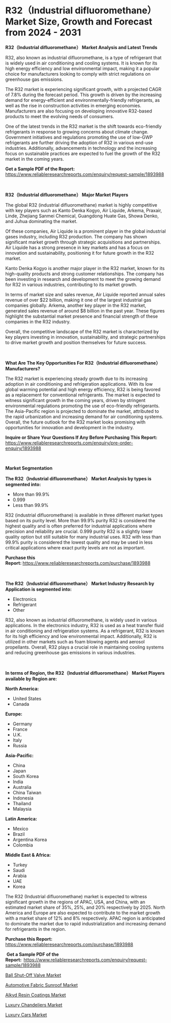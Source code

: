 <p><h1>R32（Industrial difluoromethane） Market Size, Growth and Forecast from 2024 - 2031</h1></p><p><strong>R32（Industrial difluoromethane） Market Analysis and Latest Trends</strong></p>
<p><p>R32, also known as industrial difluoromethane, is a type of refrigerant that is widely used in air conditioning and cooling systems. It is known for its high energy efficiency and low environmental impact, making it a popular choice for manufacturers looking to comply with strict regulations on greenhouse gas emissions.</p><p>The R32 market is experiencing significant growth, with a projected CAGR of 7.8% during the forecast period. This growth is driven by the increasing demand for energy-efficient and environmentally-friendly refrigerants, as well as the rise in construction activities in emerging economies. Manufacturers are also focusing on developing innovative R32-based products to meet the evolving needs of consumers.</p><p>One of the latest trends in the R32 market is the shift towards eco-friendly refrigerants in response to growing concerns about climate change. Government initiatives and regulations promoting the use of low-GWP refrigerants are further driving the adoption of R32 in various end-use industries. Additionally, advancements in technology and the increasing focus on sustainable practices are expected to fuel the growth of the R32 market in the coming years.</p></p>
<p><strong>Get a Sample PDF of the Report:&nbsp;</strong> <a href="https://www.reliableresearchreports.com/enquiry/request-sample/1893988">https://www.reliableresearchreports.com/enquiry/request-sample/1893988</a></p>
<p>&nbsp;</p>
<p><strong>R32（Industrial difluoromethane） Major Market Players</strong></p>
<p><p>The global R32 (industrial difluoromethane) market is highly competitive with key players such as Kanto Denka Kogyo, Air Liquide, Arkema, Praxair, Linde, Zhejiang Sanmei Chemical, Guangdong Huate Gas, Showa Denko, and Juhua dominating the market.</p><p>Of these companies, Air Liquide is a prominent player in the global industrial gases industry, including R32 production. The company has shown significant market growth through strategic acquisitions and partnerships. Air Liquide has a strong presence in key markets and has a focus on innovation and sustainability, positioning it for future growth in the R32 market.</p><p>Kanto Denka Kogyo is another major player in the R32 market, known for its high-quality products and strong customer relationships. The company has been investing in research and development to meet the growing demand for R32 in various industries, contributing to its market growth.</p><p>In terms of market size and sales revenue, Air Liquide reported annual sales revenue of over $22 billion, making it one of the largest industrial gas companies globally. Arkema, another key player in the R32 market, generated sales revenue of around $8 billion in the past year. These figures highlight the substantial market presence and financial strength of these companies in the R32 industry.</p><p>Overall, the competitive landscape of the R32 market is characterized by key players investing in innovation, sustainability, and strategic partnerships to drive market growth and position themselves for future success.</p></p>
<p>&nbsp;</p>
<p><strong>What Are The Key Opportunities For R32（Industrial difluoromethane） Manufacturers?</strong></p>
<p><p>The R32 market is experiencing steady growth due to its increasing adoption in air conditioning and refrigeration applications. With its low global warming potential and high energy efficiency, R32 is being favored as a replacement for conventional refrigerants. The market is expected to witness significant growth in the coming years, driven by stringent environmental regulations promoting the use of eco-friendly refrigerants. The Asia-Pacific region is projected to dominate the market, attributed to the rapid urbanization and increasing demand for air conditioning systems. Overall, the future outlook for the R32 market looks promising with opportunities for innovation and development in the industry.</p></p>
<p><strong>Inquire or Share Your Questions If Any Before Purchasing This Report:</strong> <a href="https://www.reliableresearchreports.com/enquiry/pre-order-enquiry/1893988">https://www.reliableresearchreports.com/enquiry/pre-order-enquiry/1893988</a></p>
<p>&nbsp;</p>
<p><strong>Market Segmentation</strong></p>
<p><strong>The R32（Industrial difluoromethane） Market Analysis by types is segmented into:</strong></p>
<p><ul><li>More than 99.9%</li><li>0.999</li><li>Less than 99.9%</li></ul></p>
<p><p>R32 (industrial difluoromethane) is available in three different market types based on its purity level. More than 99.9% purity R32 is considered the highest quality and is often preferred for industrial applications where precision and reliability are crucial. 0.999 purity R32 is a slightly lower quality option but still suitable for many industrial uses. R32 with less than 99.9% purity is considered the lowest quality and may be used in less critical applications where exact purity levels are not as important.</p></p>
<p><strong>Purchase this Report:&nbsp;</strong><a href="https://www.reliableresearchreports.com/purchase/1893988">https://www.reliableresearchreports.com/purchase/1893988</a></p>
<p>&nbsp;</p>
<p><strong>The R32（Industrial difluoromethane） Market Industry Research by Application is segmented into:</strong></p>
<p><ul><li>Electronics</li><li>Refrigerant</li><li>Other</li></ul></p>
<p><p>R32, also known as industrial difluoromethane, is widely used in various applications. In the electronics industry, R32 is used as a heat transfer fluid in air conditioning and refrigeration systems. As a refrigerant, R32 is known for its high efficiency and low environmental impact. Additionally, R32 is utilized in other markets such as foam blowing agents and aerosol propellants. Overall, R32 plays a crucial role in maintaining cooling systems and reducing greenhouse gas emissions in various industries.</p></p>
<p>&nbsp;</p>
<p><strong>In terms of Region, the R32（Industrial difluoromethane） Market Players available by Region are:</strong></p>
<p>
    <p> <strong> North America: </strong>
        <ul>
            <li>United States</li>
            <li>Canada</li>
        </ul>
        </p> 
    <p> <strong> Europe: </strong>
        <ul>
            <li>Germany</li>
            <li>France</li>
            <li>U.K.</li>
            <li>Italy</li>
            <li>Russia</li>
        </ul>
        </p> 
    <p> <strong> Asia-Pacific: </strong>
        <ul>
            <li>China</li>
            <li>Japan</li>
            <li>South Korea</li>
            <li>India</li>
            <li>Australia</li>
            <li>China Taiwan</li>
            <li>Indonesia</li>
            <li>Thailand</li>
            <li>Malaysia</li>
        </ul>
        </p> 
    <p> <strong> Latin America: </strong>
        <ul>
            <li>Mexico</li>
            <li>Brazil</li>
            <li>Argentina Korea</li>
            <li>Colombia</li>
        </ul>
        </p> 
    <p> <strong> Middle East & Africa: </strong>
        <ul>
            <li>Turkey</li>
            <li>Saudi</li>
            <li>Arabia</li>
            <li>UAE</li>
            <li>Korea</li>
        </ul>
    </p>
    </p>
<p><p>The R32 (Industrial difluoromethane) market is expected to witness significant growth in the regions of APAC, USA, and China, with an estimated market share of 35%, 25%, and 20% respectively by 2025. North America and Europe are also expected to contribute to the market growth with a market share of 12% and 8% respectively. APAC region is anticipated to dominate the market due to rapid industrialization and increasing demand for refrigerants in the region.</p></p>
<p><strong>Purchase this Report: </strong><a href="https://www.reliableresearchreports.com/purchase/1893988">https://www.reliableresearchreports.com/purchase/1893988</a></p>
<p>&nbsp;<strong>Get a Sample PDF of the Report:&nbsp;&nbsp;</strong><a href="https://www.reliableresearchreports.com/enquiry/request-sample/1893988">https://www.reliableresearchreports.com/enquiry/request-sample/1893988</a></p>
<p><strong></strong></p>
<p><p><a href="https://silk-columnist-571.notion.site/Ball-Shut-Off-Valve-Market-Analysis-Examines-its-Scope-on-Growth-Opportunities-and-Forecasted-Trend-8df8bbedea3b4a678f71209086b2f8a8">Ball Shut-Off Valve Market</a></p><p><a href="https://glittery-fuchsia-86a.notion.site/Global-Automotive-Fabric-Sunroof-Market-by-Types-Applications-and-Major-Players-with-Regional-Gro-6b2ca4aa01844c97950351a70e6233ff">Automotive Fabric Sunroof Market</a></p><p><a href="https://bubble-tree-ea4.notion.site/Alkyd-Resin-Coatings-Market-Size-Growth-and-Forecast-from-2024-2031-ac49cae2effd4acc9bc3b39352e15fda">Alkyd Resin Coatings Market</a></p><p><a href="https://view.publitas.com/reportprime-1/luxury-chandeliers-market-size-evaluating-its-market-trends-growth-and-projections-2024-2031/">Luxury Chandeliers Market</a></p><p><a href="https://view.publitas.com/reportprime-1/luxury-cars-market-size-and-growth-market-segmentation-regional-and-country-breakdowns-and-market-trends-for-period-from-2024-2031/">Luxury Cars Market</a></p></p>